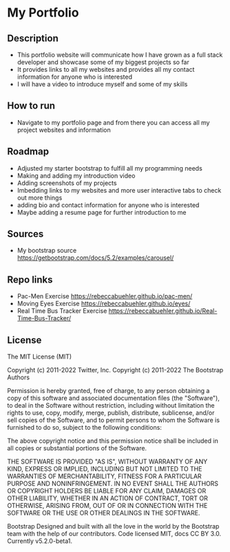 # My Portfolio

## Description

   * This portfolio website will communicate how I have grown as a full stack developer and showcase some of my biggest projects so far
   * It provides links to all my websites and provides all my contact information for anyone who is interested
   * I will have a video to introduce myself and some of my skills

## How to run
   * Navigate to my portfolio page and from there you can access all my project websites and information

## Roadmap

   * Adjusted my starter bootstrap to fulfill all my programming needs
   * Making and adding my introduction video
   * Adding screenshots of my projects
   * Imbedding links to my websites and more user interactive tabs to check out more things
   * adding bio and contact information for anyone who is interested
   * Maybe adding a resume page for further introduction to me

## Sources
  * My bootstrap source https://getbootstrap.com/docs/5.2/examples/carousel/

## Repo links

   * Pac-Men Exercise
   https://rebeccabuehler.github.io/pac-men/
   * Moving Eyes Exercise
   https://rebeccabuehler.github.io/eyes/
   * Real Time Bus Tracker Exercise
   https://rebeccabuehler.github.io/Real-Time-Bus-Tracker/

## License

The MIT License (MIT)

Copyright (c) 2011-2022 Twitter, Inc.
Copyright (c) 2011-2022 The Bootstrap Authors

Permission is hereby granted, free of charge, to any person obtaining a copy
of this software and associated documentation files (the "Software"), to deal
in the Software without restriction, including without limitation the rights
to use, copy, modify, merge, publish, distribute, sublicense, and/or sell
copies of the Software, and to permit persons to whom the Software is
furnished to do so, subject to the following conditions:

The above copyright notice and this permission notice shall be included in
all copies or substantial portions of the Software.

THE SOFTWARE IS PROVIDED "AS IS", WITHOUT WARRANTY OF ANY KIND, EXPRESS OR
IMPLIED, INCLUDING BUT NOT LIMITED TO THE WARRANTIES OF MERCHANTABILITY,
FITNESS FOR A PARTICULAR PURPOSE AND NONINFRINGEMENT. IN NO EVENT SHALL THE
AUTHORS OR COPYRIGHT HOLDERS BE LIABLE FOR ANY CLAIM, DAMAGES OR OTHER
LIABILITY, WHETHER IN AN ACTION OF CONTRACT, TORT OR OTHERWISE, ARISING FROM,
OUT OF OR IN CONNECTION WITH THE SOFTWARE OR THE USE OR OTHER DEALINGS IN
THE SOFTWARE.

Bootstrap
Designed and built with all the love in the world by the Bootstrap team with the help of our contributors.
Code licensed MIT, docs CC BY 3.0.
Currently v5.2.0-beta1.